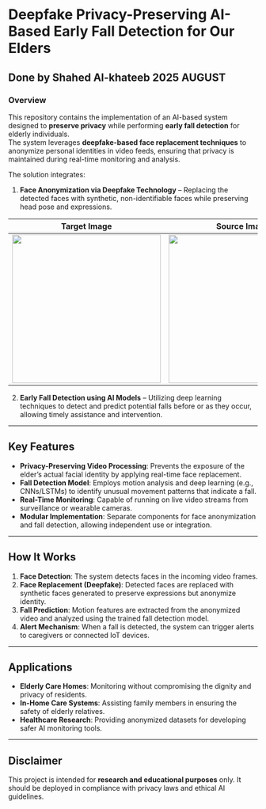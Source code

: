# Deepfake Privacy-Preserving AI-Based Early Fall Detection for Our Elders 
## Done by Shahed Al-khateeb 2025 AUGUST 

### Overview
This repository contains the implementation of an AI-based system designed to **preserve privacy** while performing **early fall detection** for elderly individuals.  
The system leverages **deepfake-based face replacement techniques** to anonymize personal identities in video feeds, ensuring that privacy is maintained during real-time monitoring and analysis.

The solution integrates:  

1. **Face Anonymization via Deepfake Technology** – Replacing the detected faces with synthetic, non-identifiable faces while preserving head pose and expressions.

| Target Image | Source Image | Final Result |
|--------------|--------------|--------------|
| <img src="https://github.com/user-attachments/assets/1826e58d-702f-4a86-bf6e-e7aa090cfe01" width="300" height="300" /> | <img src="https://github.com/user-attachments/assets/b602d57f-10ce-41af-b961-1403a139e617" width="300" height="300" /> | <img src="https://github.com/user-attachments/assets/8318969a-9b8d-4046-ade2-948891eac566" width="300" height="300" /> |

2. **Early Fall Detection using AI Models** – Utilizing deep learning techniques to detect and predict potential falls before or as they occur, allowing timely assistance and intervention.

---

## Key Features
- **Privacy-Preserving Video Processing**: Prevents the exposure of the elder’s actual facial identity by applying real-time face replacement.
- **Fall Detection Model**: Employs motion analysis and deep learning (e.g., CNNs/LSTMs) to identify unusual movement patterns that indicate a fall.
- **Real-Time Monitoring**: Capable of running on live video streams from surveillance or wearable cameras.
- **Modular Implementation**: Separate components for face anonymization and fall detection, allowing independent use or integration.

---

## How It Works
1. **Face Detection**: The system detects faces in the incoming video frames.  
2. **Face Replacement (Deepfake)**: Detected faces are replaced with synthetic faces generated to preserve expressions but anonymize identity.  
3. **Fall Prediction**: Motion features are extracted from the anonymized video and analyzed using the trained fall detection model.  
4. **Alert Mechanism**: When a fall is detected, the system can trigger alerts to caregivers or connected IoT devices.

---

## Applications
- **Elderly Care Homes**: Monitoring without compromising the dignity and privacy of residents.  
- **In-Home Care Systems**: Assisting family members in ensuring the safety of elderly relatives.  
- **Healthcare Research**: Providing anonymized datasets for developing safer AI monitoring tools.

---

## Disclaimer
This project is intended for **research and educational purposes** only. It should be deployed in compliance with privacy laws and ethical AI guidelines.
